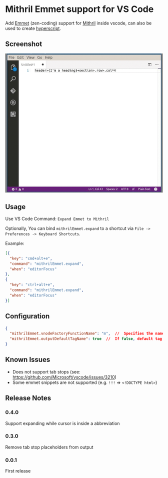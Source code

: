 # Mithril Emmet support for VS Code

Add [Emmet][emmet] (zen-coding) support for [Mithril][mithril] inside vscode, can also be used to create [hyperscript][hyperscript].

## Screenshot
![screenshot](images/screenshot.gif)

## Usage

Use VS Code Command: `Expand Emmet to Mithril`

Optionally, You can bind `mithrilEmmet.expand` to a shortcut via `File -> Preferences -> Keyboard Shortcuts`.

Example:

```json
[{
  "key": "cmd+alt+e",
  "command": "mithrilEmmet.expand",
  "when": "editorFocus"
},
{
  "key": "ctrl+alt+e",
  "command": "mithrilEmmet.expand",
  "when": "editorFocus"
}]
```

## Configuration

```json
{
  "mithrilEmmet.vnodeFactoryFunctionName": "m",  //  Specifies the name of vnode factory function. E.g. for mithril, use 'm'; for hyperscript, use 'h'.
  "mithrilEmmet.outputDefaultTagName": true  //  If false, default tag name ('div')  will be obmitted, i.e. '.some-class' instead of 'div.some-class'
}


```


## Known Issues

- Does not support tab stops (see: https://github.com/Microsoft/vscode/issues/3210)
- Some emmet snippets are not supported (e.g. `!!!` => `<!DOCTYPE html>`)

## Release Notes

### 0.4.0

Support expanding while cursor is inside a abbreviation

### 0.3.0

Remove tab stop placeholders from output

### 0.0.1

First release


[emmet]: http://emmet.io/
[mithril]: http://mithril.js.org/
[hyperscript]: https://github.com/dominictarr/hyperscript